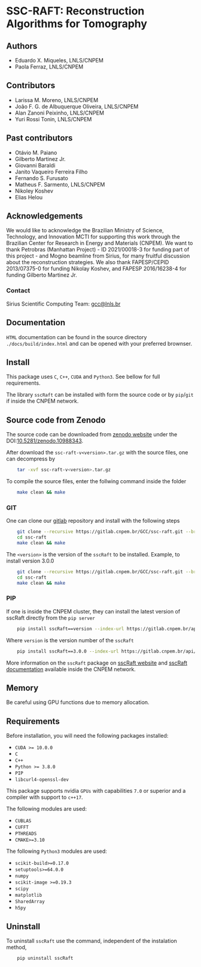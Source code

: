 # SSC-RAFT: Reconstruction Algorithms for Tomography

## Authors

* Eduardo X. Miqueles, LNLS/CNPEM
* Paola Ferraz, LNLS/CNPEM

## Contributors

* Larissa M. Moreno, LNLS/CNPEM
* João F. G. de Albuquerque Oliveira, LNLS/CNPEM
* Alan Zanoni Peixinho, LNLS/CNPEM
* Yuri Rossi Tonin, LNLS/CNPEM

## Past contributors

* Otávio M. Paiano
* Gilberto Martinez Jr.
* Giovanni Baraldi
* Janito Vaqueiro Ferreira Filho
* Fernando S. Furusato
* Matheus F. Sarmento, LNLS/CNPEM
* Nikoley Koshev
* Elias Helou

## Acknowledgements

We would like to acknowledge the Brazilian Ministry of Science, Technology, and Innovation MCTI for supporting this work through the Brazilian Center for Research in Energy and Materials (CNPEM).
We want to thank Petrobras (Manhattan Project) - ID 2021/00018-3 for funding part of this project - and Mogno beamline from Sirius, for many fruitful discussion about the reconstruction strategies.
We also thank FAPESP/CEPID 2013/07375-0 for funding Nikolay Koshev, and FAPESP 2016/16238-4 for funding Gilberto Martinez Jr.

### Contact

Sirius Scientific Computing Team: [gcc@lnls.br](malito:gcc@lnls.br)

## Documentation

`HTML` documentation can be found in the source directory `./docs/build/index.html` and can be opened with your preferred brownser.

## Install

This package uses `C`, `C++`, `CUDA` and `Python3`.
See bellow for full requirements.

The library `sscRaft` can be installed with form the source code or by `pip`/`git` if inside the CNPEM network.

## Source code from Zenodo

The source code can be downloaded from [zenodo website](https://zenodo.org/) under the DOI:[10.5281/zenodo.10988343](https://doi.org/10.5281/zenodo.10988343).

After download the `ssc-raft-v<version>.tar.gz` with the source files, one can decompress by

```bash
    tar -xvf ssc-raft-v<version>.tar.gz
```

To compile the source files, enter the follwing command inside the folder

```bash
    make clean && make
```

### GIT

One can clone our [gitlab](https://gitlab.cnpem.br/) repository and install with the following steps

```bash
    git clone --recursive https://gitlab.cnpem.br/GCC/ssc-raft.git --branch v<version> --single-branch
    cd ssc-raft 
    make clean && make
```

The `<version>` is the version of the `sscRaft` to be installed. Example, to install version 3.0.0

```bash
    git clone --recursive https://gitlab.cnpem.br/GCC/ssc-raft.git --branch v3.0.0 --single-branch
    cd ssc-raft 
    make clean && make
```

### PIP

If one is inside the CNPEM cluster, they can install the latest version of sscRaft directly from the `pip server`

```bash
    pip install sscRaft==version --index-url https://gitlab.cnpem.br/api/v4/projects/1978/packages/pypi/simple

```

Where `version` is the version number of the `sscRaft`

```bash
    pip install sscRaft==3.0.0 --index-url https://gitlab.cnpem.br/api/v4/projects/1978/packages/pypi/simple
```

More information on the `sscRaft` package on [sscRaft website](https://gcc.lnls.br/wiki/docs/ssc-raft/) and [sscRaft documentation](https://gcc.lnls.br/ssc/ssc-raft/index.html) available inside the CNPEM network.

## Memory

Be careful using GPU functions due to memory allocation.

## Requirements

Before installation, you will need the following packages installed:

* `CUDA >= 10.0.0`
* `C`
* `C++`
* `Python >= 3.8.0`
* `PIP`
* `libcurl4-openssl-dev`

This package supports nvidia ``GPUs`` with capabilities ``7.0`` or superior and a compiler with support to ``c++17``.

The following modules are used:

* `CUBLAS`
* `CUFFT`
* `PTHREADS`
* `CMAKE>=3.10`

The following `Python3` modules are used:

* `scikit-build>=0.17.0`
* `setuptools>=64.0.0`
* `numpy`
* `scikit-image >=0.19.3`
* `scipy`
* `matplotlib`
* `SharedArray`
* `h5py`

## Uninstall

To uninstall `sscRaft` use the command, independent of the instalation method,

```bash
    pip uninstall sscRaft 
```

